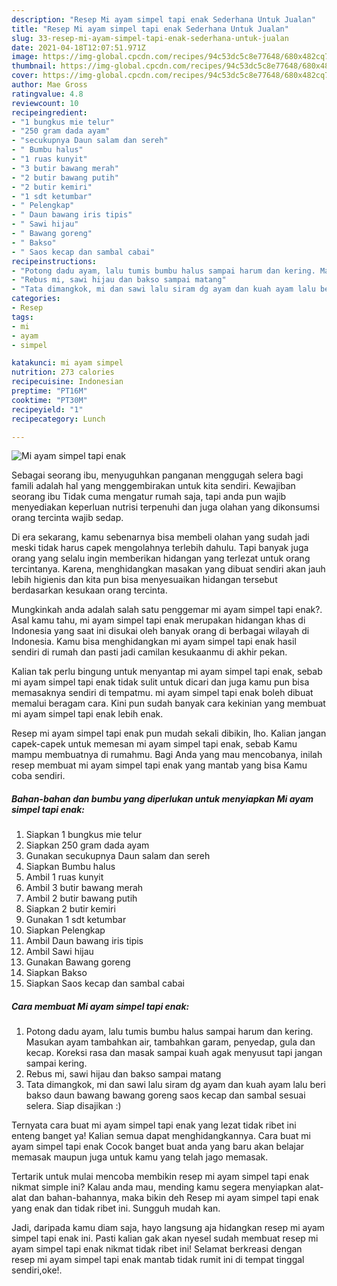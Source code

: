 ```yaml
---
description: "Resep Mi ayam simpel tapi enak Sederhana Untuk Jualan"
title: "Resep Mi ayam simpel tapi enak Sederhana Untuk Jualan"
slug: 33-resep-mi-ayam-simpel-tapi-enak-sederhana-untuk-jualan
date: 2021-04-18T12:07:51.971Z
image: https://img-global.cpcdn.com/recipes/94c53dc5c8e77648/680x482cq70/mi-ayam-simpel-tapi-enak-foto-resep-utama.jpg
thumbnail: https://img-global.cpcdn.com/recipes/94c53dc5c8e77648/680x482cq70/mi-ayam-simpel-tapi-enak-foto-resep-utama.jpg
cover: https://img-global.cpcdn.com/recipes/94c53dc5c8e77648/680x482cq70/mi-ayam-simpel-tapi-enak-foto-resep-utama.jpg
author: Mae Gross
ratingvalue: 4.8
reviewcount: 10
recipeingredient:
- "1 bungkus mie telur"
- "250 gram dada ayam"
- "secukupnya Daun salam dan sereh"
- " Bumbu halus"
- "1 ruas kunyit"
- "3 butir bawang merah"
- "2 butir bawang putih"
- "2 butir kemiri"
- "1 sdt ketumbar"
- " Pelengkap"
- " Daun bawang iris tipis"
- " Sawi hijau"
- " Bawang goreng"
- " Bakso"
- " Saos kecap dan sambal cabai"
recipeinstructions:
- "Potong dadu ayam, lalu tumis bumbu halus sampai harum dan kering. Masukan ayam tambahkan air, tambahkan garam, penyedap, gula dan kecap. Koreksi rasa dan masak sampai kuah agak menyusut tapi jangan sampai kering."
- "Rebus mi, sawi hijau dan bakso sampai matang"
- "Tata dimangkok, mi dan sawi lalu siram dg ayam dan kuah ayam lalu beri bakso daun bawang bawang goreng saos kecap dan sambal sesuai selera. Siap disajikan :)"
categories:
- Resep
tags:
- mi
- ayam
- simpel

katakunci: mi ayam simpel 
nutrition: 273 calories
recipecuisine: Indonesian
preptime: "PT16M"
cooktime: "PT30M"
recipeyield: "1"
recipecategory: Lunch

---
```



![Mi ayam simpel tapi enak](https://img-global.cpcdn.com/recipes/94c53dc5c8e77648/680x482cq70/mi-ayam-simpel-tapi-enak-foto-resep-utama.jpg)

Sebagai seorang ibu, menyuguhkan panganan menggugah selera bagi famili adalah hal yang menggembirakan untuk kita sendiri. Kewajiban seorang ibu Tidak cuma mengatur rumah saja, tapi anda pun wajib menyediakan keperluan nutrisi terpenuhi dan juga olahan yang dikonsumsi orang tercinta wajib sedap.

Di era  sekarang, kamu sebenarnya bisa membeli olahan yang sudah jadi meski tidak harus capek mengolahnya terlebih dahulu. Tapi banyak juga orang yang selalu ingin memberikan hidangan yang terlezat untuk orang tercintanya. Karena, menghidangkan masakan yang dibuat sendiri akan jauh lebih higienis dan kita pun bisa menyesuaikan hidangan tersebut berdasarkan kesukaan orang tercinta. 



Mungkinkah anda adalah salah satu penggemar mi ayam simpel tapi enak?. Asal kamu tahu, mi ayam simpel tapi enak merupakan hidangan khas di Indonesia yang saat ini disukai oleh banyak orang di berbagai wilayah di Indonesia. Kamu bisa menghidangkan mi ayam simpel tapi enak hasil sendiri di rumah dan pasti jadi camilan kesukaanmu di akhir pekan.

Kalian tak perlu bingung untuk menyantap mi ayam simpel tapi enak, sebab mi ayam simpel tapi enak tidak sulit untuk dicari dan juga kamu pun bisa memasaknya sendiri di tempatmu. mi ayam simpel tapi enak boleh dibuat memalui beragam cara. Kini pun sudah banyak cara kekinian yang membuat mi ayam simpel tapi enak lebih enak.

Resep mi ayam simpel tapi enak pun mudah sekali dibikin, lho. Kalian jangan capek-capek untuk memesan mi ayam simpel tapi enak, sebab Kamu mampu membuatnya di rumahmu. Bagi Anda yang mau mencobanya, inilah resep membuat mi ayam simpel tapi enak yang mantab yang bisa Kamu coba sendiri.

<!--inarticleads1-->

##### Bahan-bahan dan bumbu yang diperlukan untuk menyiapkan Mi ayam simpel tapi enak:

1. Siapkan 1 bungkus mie telur
1. Siapkan 250 gram dada ayam
1. Gunakan secukupnya Daun salam dan sereh
1. Siapkan  Bumbu halus
1. Ambil 1 ruas kunyit
1. Ambil 3 butir bawang merah
1. Ambil 2 butir bawang putih
1. Siapkan 2 butir kemiri
1. Gunakan 1 sdt ketumbar
1. Siapkan  Pelengkap
1. Ambil  Daun bawang iris tipis
1. Ambil  Sawi hijau
1. Gunakan  Bawang goreng
1. Siapkan  Bakso
1. Siapkan  Saos kecap dan sambal cabai




<!--inarticleads2-->

##### Cara membuat Mi ayam simpel tapi enak:

1. Potong dadu ayam, lalu tumis bumbu halus sampai harum dan kering. Masukan ayam tambahkan air, tambahkan garam, penyedap, gula dan kecap. Koreksi rasa dan masak sampai kuah agak menyusut tapi jangan sampai kering.
1. Rebus mi, sawi hijau dan bakso sampai matang
1. Tata dimangkok, mi dan sawi lalu siram dg ayam dan kuah ayam lalu beri bakso daun bawang bawang goreng saos kecap dan sambal sesuai selera. Siap disajikan :)




Ternyata cara buat mi ayam simpel tapi enak yang lezat tidak ribet ini enteng banget ya! Kalian semua dapat menghidangkannya. Cara buat mi ayam simpel tapi enak Cocok banget buat anda yang baru akan belajar memasak maupun juga untuk kamu yang telah jago memasak.

Tertarik untuk mulai mencoba membikin resep mi ayam simpel tapi enak nikmat simple ini? Kalau anda mau, mending kamu segera menyiapkan alat-alat dan bahan-bahannya, maka bikin deh Resep mi ayam simpel tapi enak yang enak dan tidak ribet ini. Sungguh mudah kan. 

Jadi, daripada kamu diam saja, hayo langsung aja hidangkan resep mi ayam simpel tapi enak ini. Pasti kalian gak akan nyesel sudah membuat resep mi ayam simpel tapi enak nikmat tidak ribet ini! Selamat berkreasi dengan resep mi ayam simpel tapi enak mantab tidak rumit ini di tempat tinggal sendiri,oke!.

